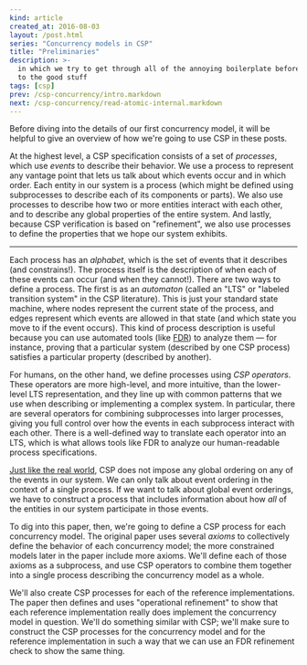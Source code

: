 ```yaml
---
kind: article
created_at: 2016-08-03
layout: /post.html
series: "Concurrency models in CSP"
title: "Preliminaries"
description: >-
  in which we try to get through all of the annoying boilerplate before getting
  to the good stuff
tags: [csp]
prev: /csp-concurrency/intro.markdown
next: /csp-concurrency/read-atomic-internal.markdown
---
```


Before diving into the details of our first concurrency model, it will be
helpful to give an overview of how we're going to use CSP in these posts.

At the highest level, a CSP specification consists of a set of *processes*,
which use *events* to describe their behavior.  We use a process to represent
any vantage point that lets us talk about which events occur and in which order.
Each entity in our system is a process (which might be defined using
subprocesses to describe each of its components or parts).  We also use
processes to describe how two or more entities interact with each other, and to
describe any global properties of the entire system.  And lastly, because CSP
verification is based on "refinement", we also use processes to define the
properties that we hope our system exhibits.

<hr class="jump">

Each process has an *alphabet*, which is the set of events that it describes
(and constrains!).  The process itself is the description of when each of these
events can occur (and when they cannot!).  There are two ways to define a
process.  The first is as an *automaton* (called an "LTS" or "labeled transition
system" in the CSP literature).  This is just your standard state machine, where
nodes represent the current state of the process, and edges represent which
events are allowed in that state (and which state you move to if the event
occurs).  This kind of process description is useful because you can use
automated tools (like [FDR][]) to analyze them — for instance, proving that a
particular system (described by one CSP process) satisfies a particular property
(described by another).

<!--
It doesn't technically have to be a *finite* state machine, but if you want to
use a tool like FDR to analyze your specification, it will be.
-->

[FDR]: https://www.cs.ox.ac.uk/projects/fdr/

For humans, on the other hand, we define processes using *CSP operators*.  These
operators are more high-level, and more intuitive, than the lower-level LTS
representation, and they line up with common patterns that we use when
describing or implementing a complex system.  In particular, there are several
operators for combining subprocesses into larger processes, giving you full
control over how the events in each subprocess interact with each other.  There
is a well-defined way to translate each operator into an LTS, which is what
allows tools like FDR to analyze our human-readable process specifications.

[Just like the real world][cmeik], CSP does not impose any global ordering on
any of the events in our system.  We can only talk about event ordering in the
context of a single process.  If we want to talk about global event orderings,
we have to construct a process that includes information about how *all* of the
entities in our system participate in those events.

[cmeik]: https://christophermeiklejohn.com/lasp/erlang/2015/10/27/tendency.html

To dig into this paper, then, we're going to define a CSP process for each
concurrency model.  The original paper uses several *axioms* to collectively
define the behavior of each concurrency model; the more constrained models later
in the paper include more axioms.  We'll define each of those axioms as a
subprocess, and use CSP operators to combine them together into a single process
describing the concurrency model as a whole.

We'll also create CSP processes for each of the reference implementations.  The
paper then defines and uses "operational refinement" to show that each reference
implementation really does implement the concurrency model in question.  We'll
do something similar with CSP; we'll make sure to construct the CSP processes
for the concurrency model and for the reference implementation in such a way
that we can use an FDR refinement check to show the same thing.

